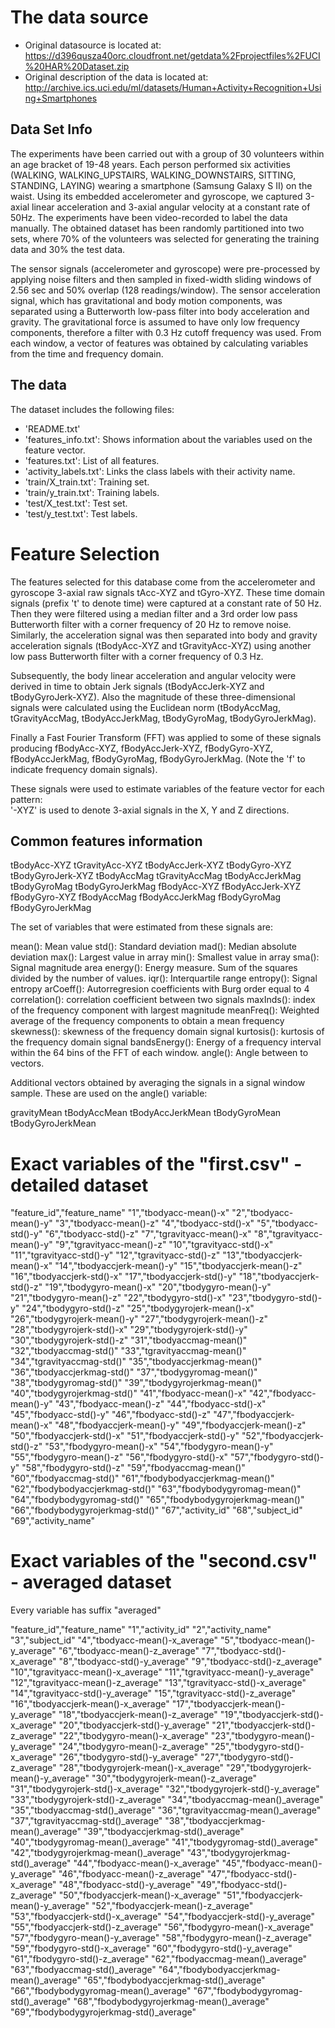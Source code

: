 # The data source

* Original datasource is located at: https://d396qusza40orc.cloudfront.net/getdata%2Fprojectfiles%2FUCI%20HAR%20Dataset.zip
* Original description of the data is located at: http://archive.ics.uci.edu/ml/datasets/Human+Activity+Recognition+Using+Smartphones

## Data Set Info

The experiments have been carried out with a group of 30 volunteers within an age bracket of 19-48 years. Each person performed six activities (WALKING, WALKING_UPSTAIRS, WALKING_DOWNSTAIRS, SITTING, STANDING, LAYING) wearing a smartphone (Samsung Galaxy S II) on the waist. Using its embedded accelerometer and gyroscope, we captured 3-axial linear acceleration and 3-axial angular velocity at a constant rate of 50Hz. The experiments have been video-recorded to label the data manually. The obtained dataset has been randomly partitioned into two sets, where 70% of the volunteers was selected for generating the training data and 30% the test data.

The sensor signals (accelerometer and gyroscope) were pre-processed by applying noise filters and then sampled in fixed-width sliding windows of 2.56 sec and 50% overlap (128 readings/window). The sensor acceleration signal, which has gravitational and body motion components, was separated using a Butterworth low-pass filter into body acceleration and gravity. The gravitational force is assumed to have only low frequency components, therefore a filter with 0.3 Hz cutoff frequency was used. From each window, a vector of features was obtained by calculating variables from the time and frequency domain.

## The data

The dataset includes the following files:

* 'README.txt'
* 'features_info.txt': Shows information about the variables used on the feature vector.
* 'features.txt': List of all features.
* 'activity_labels.txt': Links the class labels with their activity name.
* 'train/X_train.txt': Training set.
* 'train/y_train.txt': Training labels.
* 'test/X_test.txt': Test set.
* 'test/y_test.txt': Test labels.

# Feature Selection

The features selected for this database come from the accelerometer and gyroscope 3-axial raw signals tAcc-XYZ and tGyro-XYZ. These time domain signals (prefix 't' to denote time) were captured at a constant rate of 50 Hz. Then they were filtered using a median filter and a 3rd order low pass Butterworth filter with a corner frequency of 20 Hz to remove noise. Similarly, the acceleration signal was then separated into body and gravity acceleration signals (tBodyAcc-XYZ and tGravityAcc-XYZ) using another low pass Butterworth filter with a corner frequency of 0.3 Hz. 

Subsequently, the body linear acceleration and angular velocity were derived in time to obtain Jerk signals (tBodyAccJerk-XYZ and tBodyGyroJerk-XYZ). Also the magnitude of these three-dimensional signals were calculated using the Euclidean norm (tBodyAccMag, tGravityAccMag, tBodyAccJerkMag, tBodyGyroMag, tBodyGyroJerkMag). 

Finally a Fast Fourier Transform (FFT) was applied to some of these signals producing fBodyAcc-XYZ, fBodyAccJerk-XYZ, fBodyGyro-XYZ, fBodyAccJerkMag, fBodyGyroMag, fBodyGyroJerkMag. (Note the 'f' to indicate frequency domain signals). 

These signals were used to estimate variables of the feature vector for each pattern:  
'-XYZ' is used to denote 3-axial signals in the X, Y and Z directions.

## Common features information

tBodyAcc-XYZ
tGravityAcc-XYZ
tBodyAccJerk-XYZ
tBodyGyro-XYZ
tBodyGyroJerk-XYZ
tBodyAccMag
tGravityAccMag
tBodyAccJerkMag
tBodyGyroMag
tBodyGyroJerkMag
fBodyAcc-XYZ
fBodyAccJerk-XYZ
fBodyGyro-XYZ
fBodyAccMag
fBodyAccJerkMag
fBodyGyroMag
fBodyGyroJerkMag

The set of variables that were estimated from these signals are: 

mean(): Mean value
std(): Standard deviation
mad(): Median absolute deviation 
max(): Largest value in array
min(): Smallest value in array
sma(): Signal magnitude area
energy(): Energy measure. Sum of the squares divided by the number of values. 
iqr(): Interquartile range 
entropy(): Signal entropy
arCoeff(): Autorregresion coefficients with Burg order equal to 4
correlation(): correlation coefficient between two signals
maxInds(): index of the frequency component with largest magnitude
meanFreq(): Weighted average of the frequency components to obtain a mean frequency
skewness(): skewness of the frequency domain signal 
kurtosis(): kurtosis of the frequency domain signal 
bandsEnergy(): Energy of a frequency interval within the 64 bins of the FFT of each window.
angle(): Angle between to vectors.

Additional vectors obtained by averaging the signals in a signal window sample. These are used on the angle() variable:

gravityMean
tBodyAccMean
tBodyAccJerkMean
tBodyGyroMean
tBodyGyroJerkMean

# Exact variables of the "first.csv" - detailed dataset

"feature_id","feature_name"
"1","tbodyacc-mean()-x"
"2","tbodyacc-mean()-y"
"3","tbodyacc-mean()-z"
"4","tbodyacc-std()-x"
"5","tbodyacc-std()-y"
"6","tbodyacc-std()-z"
"7","tgravityacc-mean()-x"
"8","tgravityacc-mean()-y"
"9","tgravityacc-mean()-z"
"10","tgravityacc-std()-x"
"11","tgravityacc-std()-y"
"12","tgravityacc-std()-z"
"13","tbodyaccjerk-mean()-x"
"14","tbodyaccjerk-mean()-y"
"15","tbodyaccjerk-mean()-z"
"16","tbodyaccjerk-std()-x"
"17","tbodyaccjerk-std()-y"
"18","tbodyaccjerk-std()-z"
"19","tbodygyro-mean()-x"
"20","tbodygyro-mean()-y"
"21","tbodygyro-mean()-z"
"22","tbodygyro-std()-x"
"23","tbodygyro-std()-y"
"24","tbodygyro-std()-z"
"25","tbodygyrojerk-mean()-x"
"26","tbodygyrojerk-mean()-y"
"27","tbodygyrojerk-mean()-z"
"28","tbodygyrojerk-std()-x"
"29","tbodygyrojerk-std()-y"
"30","tbodygyrojerk-std()-z"
"31","tbodyaccmag-mean()"
"32","tbodyaccmag-std()"
"33","tgravityaccmag-mean()"
"34","tgravityaccmag-std()"
"35","tbodyaccjerkmag-mean()"
"36","tbodyaccjerkmag-std()"
"37","tbodygyromag-mean()"
"38","tbodygyromag-std()"
"39","tbodygyrojerkmag-mean()"
"40","tbodygyrojerkmag-std()"
"41","fbodyacc-mean()-x"
"42","fbodyacc-mean()-y"
"43","fbodyacc-mean()-z"
"44","fbodyacc-std()-x"
"45","fbodyacc-std()-y"
"46","fbodyacc-std()-z"
"47","fbodyaccjerk-mean()-x"
"48","fbodyaccjerk-mean()-y"
"49","fbodyaccjerk-mean()-z"
"50","fbodyaccjerk-std()-x"
"51","fbodyaccjerk-std()-y"
"52","fbodyaccjerk-std()-z"
"53","fbodygyro-mean()-x"
"54","fbodygyro-mean()-y"
"55","fbodygyro-mean()-z"
"56","fbodygyro-std()-x"
"57","fbodygyro-std()-y"
"58","fbodygyro-std()-z"
"59","fbodyaccmag-mean()"
"60","fbodyaccmag-std()"
"61","fbodybodyaccjerkmag-mean()"
"62","fbodybodyaccjerkmag-std()"
"63","fbodybodygyromag-mean()"
"64","fbodybodygyromag-std()"
"65","fbodybodygyrojerkmag-mean()"
"66","fbodybodygyrojerkmag-std()"
"67","activity_id"
"68","subject_id"
"69","activity_name"

# Exact variables of the "second.csv" - averaged dataset

Every variable has suffix "averaged"

"feature_id","feature_name"
"1","activity_id"
"2","activity_name"
"3","subject_id"
"4","tbodyacc-mean()-x_average"
"5","tbodyacc-mean()-y_average"
"6","tbodyacc-mean()-z_average"
"7","tbodyacc-std()-x_average"
"8","tbodyacc-std()-y_average"
"9","tbodyacc-std()-z_average"
"10","tgravityacc-mean()-x_average"
"11","tgravityacc-mean()-y_average"
"12","tgravityacc-mean()-z_average"
"13","tgravityacc-std()-x_average"
"14","tgravityacc-std()-y_average"
"15","tgravityacc-std()-z_average"
"16","tbodyaccjerk-mean()-x_average"
"17","tbodyaccjerk-mean()-y_average"
"18","tbodyaccjerk-mean()-z_average"
"19","tbodyaccjerk-std()-x_average"
"20","tbodyaccjerk-std()-y_average"
"21","tbodyaccjerk-std()-z_average"
"22","tbodygyro-mean()-x_average"
"23","tbodygyro-mean()-y_average"
"24","tbodygyro-mean()-z_average"
"25","tbodygyro-std()-x_average"
"26","tbodygyro-std()-y_average"
"27","tbodygyro-std()-z_average"
"28","tbodygyrojerk-mean()-x_average"
"29","tbodygyrojerk-mean()-y_average"
"30","tbodygyrojerk-mean()-z_average"
"31","tbodygyrojerk-std()-x_average"
"32","tbodygyrojerk-std()-y_average"
"33","tbodygyrojerk-std()-z_average"
"34","tbodyaccmag-mean()_average"
"35","tbodyaccmag-std()_average"
"36","tgravityaccmag-mean()_average"
"37","tgravityaccmag-std()_average"
"38","tbodyaccjerkmag-mean()_average"
"39","tbodyaccjerkmag-std()_average"
"40","tbodygyromag-mean()_average"
"41","tbodygyromag-std()_average"
"42","tbodygyrojerkmag-mean()_average"
"43","tbodygyrojerkmag-std()_average"
"44","fbodyacc-mean()-x_average"
"45","fbodyacc-mean()-y_average"
"46","fbodyacc-mean()-z_average"
"47","fbodyacc-std()-x_average"
"48","fbodyacc-std()-y_average"
"49","fbodyacc-std()-z_average"
"50","fbodyaccjerk-mean()-x_average"
"51","fbodyaccjerk-mean()-y_average"
"52","fbodyaccjerk-mean()-z_average"
"53","fbodyaccjerk-std()-x_average"
"54","fbodyaccjerk-std()-y_average"
"55","fbodyaccjerk-std()-z_average"
"56","fbodygyro-mean()-x_average"
"57","fbodygyro-mean()-y_average"
"58","fbodygyro-mean()-z_average"
"59","fbodygyro-std()-x_average"
"60","fbodygyro-std()-y_average"
"61","fbodygyro-std()-z_average"
"62","fbodyaccmag-mean()_average"
"63","fbodyaccmag-std()_average"
"64","fbodybodyaccjerkmag-mean()_average"
"65","fbodybodyaccjerkmag-std()_average"
"66","fbodybodygyromag-mean()_average"
"67","fbodybodygyromag-std()_average"
"68","fbodybodygyrojerkmag-mean()_average"
"69","fbodybodygyrojerkmag-std()_average"